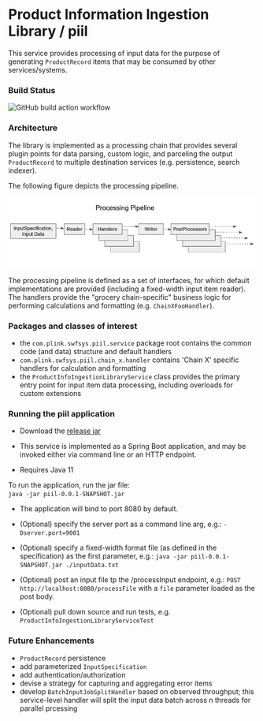 # Product Information Ingestion Library / piil

This service provides processing of input data for the purpose of generating `ProductRecord` items that may be consumed by other services/systems.   



### Build Status
<!-- ![Appveyor build status!](https://ci.appveyor.com/api/projects/status/github/plink-fm/piil) --> 
![GitHub build action workflow](https://github.com/plink-fm/piil/actions/workflows/javaci.yml/badge.svg)



### Architecture

The library is implemented as a processing chain that provides several plugin points for data parsing, custom logic, and parceling the output `ProductRecord` to multiple destination services (e.g. persistence, search indexer).

The following figure depicts the processing pipeline.

![piil Processing Pipeline](https://github.com/plink-fm/piil/blob/master/ProcessingPipelinev2.PNG?raw=true)

The processing pipeline is defined as a set of interfaces, for which default implementations are provided (including a fixed-width input item reader).  The handlers provide the "grocery chain-specific" business logic for performing calculations and formatting (e.g. `ChainXFooHandler`). 

### Packages and classes of interest
 - the `com.plink.swfsys.piil.service` package root contains the common code (and data) structure and default handlers
 - `com.plink.swfsys.piil.chain_x.handler` contains 'Chain X' specific handlers for calculation and formatting
 - the `ProductInfoIngestionLibraryService` class provides the primary entry point for input item data processing, including overloads for custom extensions



### Running the piil application

 - Download the [release jar](https://github.com/plink-fm/piil/releases/tag/v0.0.1-SNAPSHOT)

 - This service is implemented as a Spring Boot application, and may be invoked either via command line or an HTTP endpoint.

 - Requires Java 11

To run the application, run the jar file:  
`java -jar piil-0.0.1-SNAPSHOT.jar` 

 - The application will bind to port 8080 by default.  

 - (Optional) specify the server port as a command line arg, e.g.:
`-Dserver.port=9001`

 - (Optional) specify a fixed-width format file (as defined in the specification) as the first parameter, e.g.:
`java -jar piil-0.0.1-SNAPSHOT.jar ./inputData.txt`

 - (Optional) post an input file tp the /processInput endpoint, e.g.:
`POST http://localhost:8080/processFile` with a `file` parameter loaded as the post body.

 - (Optional) pull down source and run tests, e.g. `ProductInfoIngestionLibraryServiceTest`

### Future Enhancements

 - `ProductRecord` persistence
 - add parameterized `InputSpecification`
 - add authentication/authorization
 - devise a strategy for capturing and aggregating error items
 - develop `BatchInputJobSplitHandler` based on observed throughput; this service-level handler will split the input data batch across n threads for parallel prcessing
  